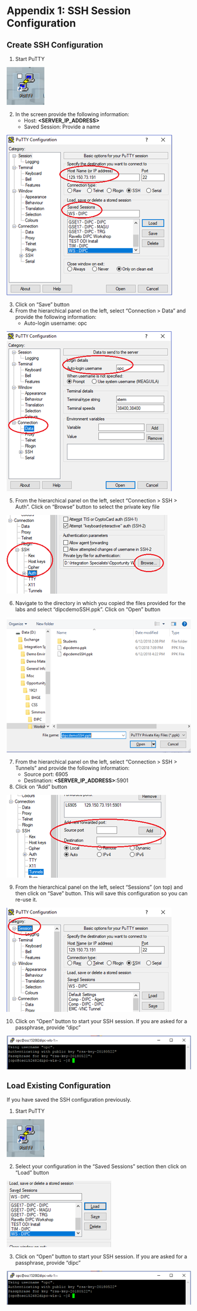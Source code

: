 # Appendix 1: SSH Session Configuration

## Create SSH Configuration

1.	Start PuTTY

![](images/Ap1/imageAp1_10.png)
 

2.	In the screen provide the following information:
    -  Host: **<SERVER_IP_ADDRESS>**
    - Saved Session: Provide a name 

![](images/Ap1/imageAp1_20.png)
 
3.	Click on “Save” button
4.	From the hierarchical panel on the left, select “Connection > Data” and provide the following information:
    - Auto-login username: opc

![](images/Ap1/imageAp1_30.png)

5.	From the hierarchical panel on the left, select “Connection > SSH > Auth”. Click on “Browse”  button to select the private key file

 ![](images/Ap1/imageAp1_40.png)

6.	Navigate to the directory in which you copied the files provided for the labs and select “dipcdemoSSH.ppk”. Click on “Open” button

 ![](images/Ap1/imageAp1_50.png)

7.	From the hierarchical panel on the left, select “Connection > SSH > Tunnels” and provide the following information:
    - Source port: 6905
    - Destination: **<SERVER_IP_ADDRESS>**:5901
8.	Click on “Add” button

 ![](images/Ap1/imageAp1_60.png)

9.	From the hierarchical panel on the left, select “Sessions” (on top) and then click on “Save” button. This will save this configuration so you can re-use it.

 ![](images/Ap1/imageAp1_70.png)

10.	Click on “Open” button to start your SSH session. If you are asked for a passphrase, provide “dipc”

 ![](images/Ap1/imageAp1_80.png)




## Load Existing Configuration
If you have saved the SSH configuration previously.

1.	Start PuTTY

![](images/Ap1/imageAp1_10.png)

2.	Select your configuration in the “Saved Sessions” section then click on “Load” button

 ![](images/Ap1/imageAp1_90.png)

3.	Click on “Open” button to start your SSH session. If you are asked for a passphrase, provide “dipc”
 
![](images/Ap1/imageAp1_100.png) 
